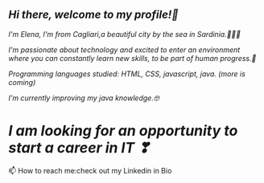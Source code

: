                              
 ## *Hi there, welcome to my profile!👋* 

*I'm Elena, I'm from Cagliari,a beautiful city by the sea in Sardinia.🌊🌊🌊*


*I'm passionate about technology and excited to enter an environment where you can constantly learn new skills, to be part of human progress.🤩*

*Programming languages studied: HTML, CSS, javascript, java. (more is coming)*

*I’m currently improving my java knowledge.🤓*

# *I am looking for an opportunity to start a career in IT ❣*

📫 How to reach me:check out my Linkedin in Bio

<!--
**HeelenaIT/HeelenaIT** is a ✨ _special_ ✨ repository because its `README.md` (this file) appears on your GitHub profile.

-->
